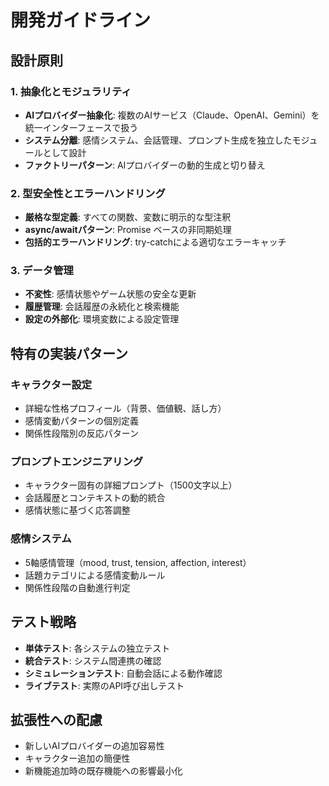 # 開発ガイドライン

## 設計原則

### 1. 抽象化とモジュラリティ
- **AIプロバイダー抽象化**: 複数のAIサービス（Claude、OpenAI、Gemini）を統一インターフェースで扱う
- **システム分離**: 感情システム、会話管理、プロンプト生成を独立したモジュールとして設計
- **ファクトリーパターン**: AIプロバイダーの動的生成と切り替え

### 2. 型安全性とエラーハンドリング
- **厳格な型定義**: すべての関数、変数に明示的な型注釈
- **async/awaitパターン**: Promise ベースの非同期処理
- **包括的エラーハンドリング**: try-catchによる適切なエラーキャッチ

### 3. データ管理
- **不変性**: 感情状態やゲーム状態の安全な更新
- **履歴管理**: 会話履歴の永続化と検索機能
- **設定の外部化**: 環境変数による設定管理

## 特有の実装パターン

### キャラクター設定
- 詳細な性格プロフィール（背景、価値観、話し方）
- 感情変動パターンの個別定義
- 関係性段階別の反応パターン

### プロンプトエンジニアリング
- キャラクター固有の詳細プロンプト（1500文字以上）
- 会話履歴とコンテキストの動的統合
- 感情状態に基づく応答調整

### 感情システム
- 5軸感情管理（mood, trust, tension, affection, interest）
- 話題カテゴリによる感情変動ルール
- 関係性段階の自動進行判定

## テスト戦略
- **単体テスト**: 各システムの独立テスト
- **統合テスト**: システム間連携の確認
- **シミュレーションテスト**: 自動会話による動作確認
- **ライブテスト**: 実際のAPI呼び出しテスト

## 拡張性への配慮
- 新しいAIプロバイダーの追加容易性
- キャラクター追加の簡便性
- 新機能追加時の既存機能への影響最小化